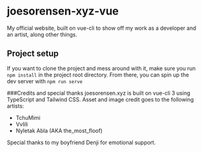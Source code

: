 # joesorensen-xyz-vue
My official website, built on vue-cli to show off my work as a developer and an artist, along other things.

## Project setup
If you want to clone the project and mess around with it, make sure you run ``npm install`` in the project root directory. From there, you can spin up the dev server with ``npm run serve``

###Credits and special thanks
joesorensen.xyz is built on vue-cli 3 using TypeScript and Tailwind CSS. Asset and image credit goes to the following artists:

* TchuMimi
* Vvlili
* Nyletak Abla (AKA the_most_floof)

Special thanks to my boyfriend Denji for emotional support.